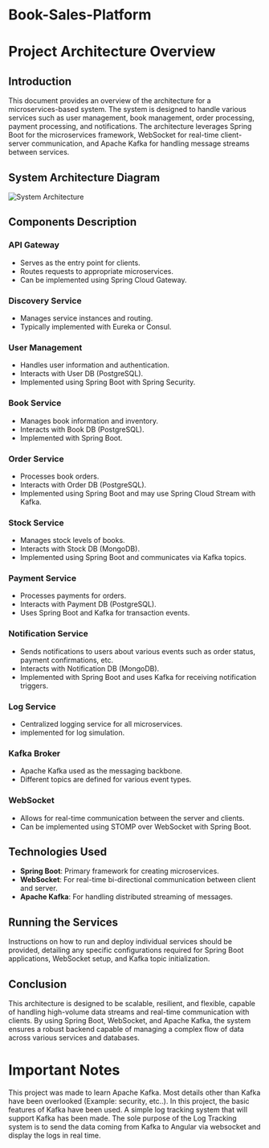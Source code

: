 # Book-Sales-Platform

# Project Architecture Overview

## Introduction

This document provides an overview of the architecture for a microservices-based system. The system is designed to
handle various services such as user management, book management, order processing, payment processing, and
notifications. The architecture leverages Spring Boot for the microservices framework, WebSocket for real-time
client-server communication, and Apache Kafka for handling message streams between services.

## System Architecture Diagram

![System Architecture](../images/architecture.png)


## Components Description

### API Gateway

- Serves as the entry point for clients.
- Routes requests to appropriate microservices.
- Can be implemented using Spring Cloud Gateway.

### Discovery Service

- Manages service instances and routing.
- Typically implemented with Eureka or Consul.

### User Management

- Handles user information and authentication.
- Interacts with User DB (PostgreSQL).
- Implemented using Spring Boot with Spring Security.

### Book Service

- Manages book information and inventory.
- Interacts with Book DB (PostgreSQL).
- Implemented with Spring Boot.

### Order Service

- Processes book orders.
- Interacts with Order DB (PostgreSQL).
- Implemented using Spring Boot and may use Spring Cloud Stream with Kafka.

### Stock Service

- Manages stock levels of books.
- Interacts with Stock DB (MongoDB).
- Implemented using Spring Boot and communicates via Kafka topics.

### Payment Service

- Processes payments for orders.
- Interacts with Payment DB (PostgreSQL).
- Uses Spring Boot and Kafka for transaction events.

### Notification Service

- Sends notifications to users about various events such as order status, payment confirmations, etc.
- Interacts with Notification DB (MongoDB).
- Implemented with Spring Boot and uses Kafka for receiving notification triggers.

### Log Service

- Centralized logging service for all microservices.
- implemented for log simulation.

### Kafka Broker

- Apache Kafka used as the messaging backbone.
- Different topics are defined for various event types.

### WebSocket

- Allows for real-time communication between the server and clients.
- Can be implemented using STOMP over WebSocket with Spring Boot.

## Technologies Used

- **Spring Boot**: Primary framework for creating microservices.
- **WebSocket**: For real-time bi-directional communication between client and server.
- **Apache Kafka**: For handling distributed streaming of messages.

## Running the Services

Instructions on how to run and deploy individual services should be provided, detailing any specific configurations
required for Spring Boot applications, WebSocket setup, and Kafka topic initialization.

## Conclusion

This architecture is designed to be scalable, resilient, and flexible, capable of handling high-volume data streams and
real-time communication with clients. By using Spring Boot, WebSocket, and Apache Kafka, the system ensures a robust
backend capable of managing a complex flow of data across various services and databases.

# Important Notes

This project was made to learn Apache Kafka. Most details other than Kafka have been overlooked (Example: security,
etc..).
In this project, the basic features of Kafka have been used. A simple log tracking system that will support Kafka has
been made.
The sole purpose of the Log Tracking system is to send the data coming from Kafka to Angular via websocket and display
the logs in real time.
